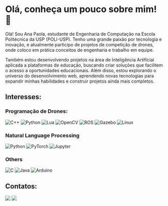 # Olá, conheça um pouco sobre mim! 🤖

Olá! Sou Ana Paola, estudante de Engenharia de Computação na Escola Politécnica da USP (POLI-USP). Tenho uma grande paixão por tecnologia e inovação, e atualmente participo de projetos de competição de drones, onde coloco em prática conceitos de engenharia e trabalho em equipe.

Também estou desenvolvendo projetos na área de Inteligência Artificial aplicada a plataformas de educação, buscando criar soluções que facilitem o acesso a oportunidades educacionais. Além disso, estou explorando o universo do desenvolvimento web, aprendendo novas tecnologias para expandir minhas habilidades e construir projetos ainda mais completos.

## Interesses: 
### Programação de Drones:
![C++](https://img.shields.io/badge/-C++-00599C?logo=c%2B%2B&logoColor=white)
![Python](https://img.shields.io/badge/-Python-3776AB?logo=python&logoColor=white)
![Lua](https://img.shields.io/badge/-Lua-2C2D72?logo=lua&logoColor=white)
![OpenCV](https://img.shields.io/badge/-OpenCV-5C3EE8?logo=opencv&logoColor=white)
![ROS](https://img.shields.io/badge/-ROS-22314E?logo=ros&logoColor=white)
![Gazebo](https://img.shields.io/badge/-Gazebo-F9A03C?logo=gazebo&logoColor=white)
![Linux](https://img.shields.io/badge/-Linux-FCC624?logo=linux&logoColor=black)

### Natural Language Processing
![Python](https://img.shields.io/badge/-Python-3776AB?logo=python&logoColor=white)
![PyTorch](https://img.shields.io/badge/-PyTorch-EE4C2C?logo=pytorch&logoColor=white)
![Jupyter](https://img.shields.io/badge/-Jupyter-F37626?logo=jupyter&logoColor=white)


### Others
![C](https://img.shields.io/badge/-C-A8B9CC?logo=c&logoColor=black)
![Java](https://img.shields.io/badge/-Java-007396?logo=java&logoColor=white)
![Arduino](https://img.shields.io/badge/-Arduino-00979D?logo=arduino&logoColor=white)

## Contatos:
<div> 
  <a href = "mailto:ana_paola@usp.br"><img src="https://img.shields.io/badge/-Gmail-%23333?style=for-the-badge&logo=gmail&logoColor=white" target="_blank"></a>
  <a href="https://www.linkedin.com/in/paolaramos09/" target="_blank"><img src="https://img.shields.io/badge/-LinkedIn-%230077B5?style=for-the-badge&logo=linkedin&logoColor=white" target="_blank"></a> 
</div>
